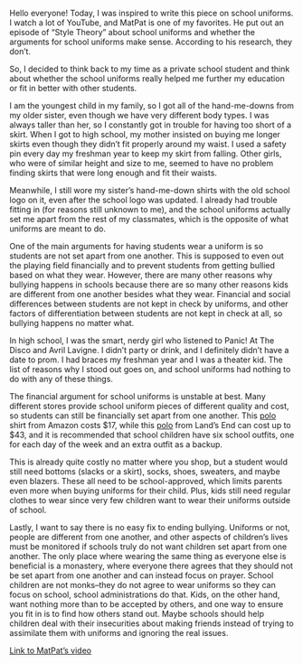Hello everyone! Today, I was inspired to write this piece on school uniforms. I watch a lot of YouTube, and MatPat is one of my favorites. He put out an episode of “Style Theory” about school uniforms and whether the arguments for school uniforms make sense. According to his research, they don’t.

So, I decided to think back to my time as a private school student and think about whether the school uniforms really helped me further my education or fit in better with other students.

I am the youngest child in my family, so I got all of the hand-me-downs from my older sister, even though we have very different body types. I was always taller than her, so I constantly got in trouble for having too short of a skirt. When I got to high school, my mother insisted on buying me longer skirts even though they didn’t fit properly around my waist. I used a safety pin every day my freshman year to keep my skirt from falling. Other girls, who were of similar height and size to me, seemed to have no problem finding skirts that were long enough and fit their waists.

Meanwhile, I still wore my sister’s hand-me-down shirts with the old school logo on it, even after the school logo was updated. I already had trouble fitting in (for reasons still unknown to me), and the school uniforms actually set me apart from the rest of my classmates, which is the opposite of what uniforms are meant to do.

One of the main arguments for having students wear a uniform is so students are not set apart from one another. This is supposed to even out the playing field financially and to prevent students from getting bullied based on what they wear. However, there are many other reasons why bullying happens in schools because there are so many other reasons kids are different from one another besides what they wear. Financial and social differences between students are not kept in check by uniforms, and other factors of differentiation between students are not kept in check at all, so bullying happens no matter what.

In high school, I was the smart, nerdy girl who listened to Panic! At The Disco and Avril Lavigne. I didn’t party or drink, and I definitely didn’t have a date to prom. I had braces my freshman year and I was a theater kid. The list of reasons why I stood out goes on, and school uniforms had nothing to do with any of these things.

The financial argument for school uniforms is unstable at best. Many different stores provide school uniform pieces of different quality and cost, so students can still be financially set apart from one another. This [polo](https://www.amazon.com/Amazon-Essentials-Uniform-Interlock-Raspberry/dp/B077TVML5P/ref=sr_1_1_ffob_sspa?crid=13QTVCRF68RO1&keywords=school+uniforms&qid=1680465929&sprefix=school+uniforms%2Caps%2C105&sr=8-1-spons&psc=1&spLa=ZW5jcnlwdGVkUXVhbGlmaWVyPUEzSlRWNzRJVEo2TEhOJmVuY3J5cHRlZElkPUEwODMzMzkwMjU1Nk9TWTYxREc4JmVuY3J5cHRlZEFkSWQ9QTAwNzU2MjExTDAzVlRGRzdSNkxMJndpZGdldE5hbWU9c3BfYXRmJmFjdGlvbj1jbGlja1JlZGlyZWN0JmRvTm90TG9nQ2xpY2s9dHJ1ZQ==) shirt from Amazon costs $17, while this [polo](https://www.landsend.com/products/school-uniform-kids-short-sleeve-rapid-dry-polo-shirt/id_364707?attributes=12323,44250,45022,45133,52957) from Land’s End can cost up to $43, and it is recommended that school children have six school outfits, one for each day of the week and an extra outfit as a backup. 

This is already quite costly no matter where you shop, but a student would still need bottoms (slacks or a skirt), socks, shoes, sweaters, and maybe even blazers. These all need to be school-approved, which limits parents even more when buying uniforms for their child. Plus, kids still need regular clothes to wear since very few children want to wear their uniforms outside of school. 

Lastly, I want to say there is no easy fix to ending bullying. Uniforms or not, people are different from one another, and other aspects of children’s lives must be monitored if schools truly do not want children set apart from one another. The only place where wearing the same thing as everyone else is beneficial is a monastery, where everyone there agrees that they should not be set apart from one another and can instead focus on prayer. School children are not monks–they do not agree to wear uniforms so they can focus on school, school administrations do that. Kids, on the other hand, want nothing more than to be accepted by others, and one way to ensure you fit in is to find how others stand out. Maybe schools should help children deal with their insecurities about making friends instead of trying to assimilate them with uniforms and ignoring the real issues.

[Link to MatPat’s video](https://www.youtube.com/watch?v=_vwSrfw85S4)
